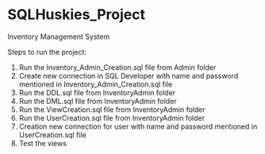 # SQLHuskies_Project

Inventory Management System

Steps to run the project:

1. Run the Inventory_Admin_Creation.sql file from Admin folder
2. Create new connection in SQL Developer with name and password mentioned in Inventory_Admin_Creation.sql file
3. Run the DDL.sql file from InventoryAdmin folder
4. Run the DML.sql file from InventoryAdmin folder
5. Run the ViewCreation.sql file from InventoryAdmin folder
6. Run the UserCreation.sql file from InventoryAdmin folder
7. Creation new connection for user with name and password mentioned in UserCreation.sql file
8. Test the views
